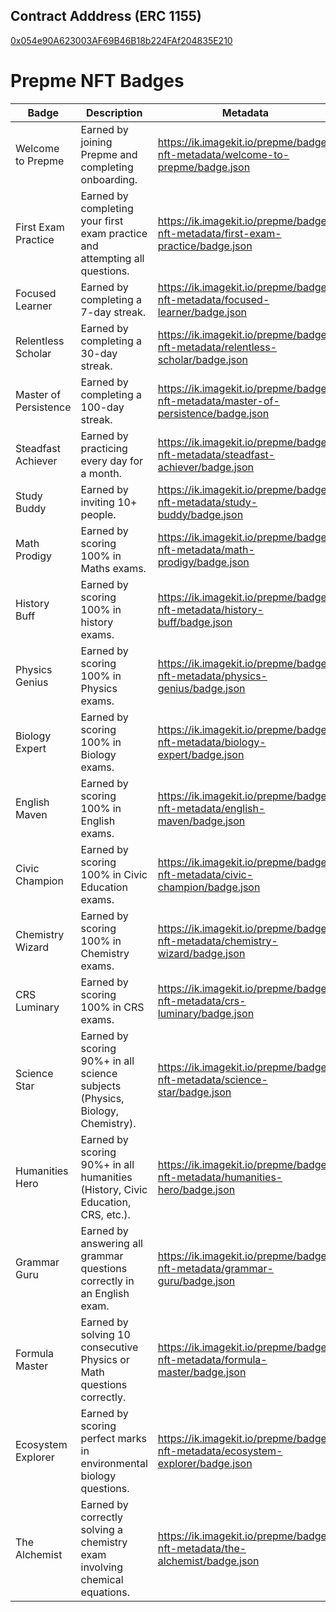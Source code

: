 ## Contract Adddress (ERC 1155)
[0x054e90A623003AF69B46B18b224FAf204835E210](https://edu-chain-testnet.blockscout.com/address/0x054e90A623003AF69B46B18b224FAf204835E210)

# Prepme NFT Badges

| **Badge**               | **Description**                                                      | **Metadata**                                                                                              |
|--------------------------|----------------------------------------------------------------------|----------------------------------------------------------------------------------------------------------|
| Welcome to Prepme        | Earned by joining Prepme and completing onboarding.                 | https://ik.imagekit.io/prepme/badge-nft-metadata/welcome-to-prepme/badge.json                           |
| First Exam Practice      | Earned by completing your first exam practice and attempting all questions. | https://ik.imagekit.io/prepme/badge-nft-metadata/first-exam-practice/badge.json                         |
| Focused Learner          | Earned by completing a 7-day streak.                                | https://ik.imagekit.io/prepme/badge-nft-metadata/focused-learner/badge.json                             |
| Relentless Scholar       | Earned by completing a 30-day streak.                               | https://ik.imagekit.io/prepme/badge-nft-metadata/relentless-scholar/badge.json                          |
| Master of Persistence    | Earned by completing a 100-day streak.                              | https://ik.imagekit.io/prepme/badge-nft-metadata/master-of-persistence/badge.json                       |
| Steadfast Achiever       | Earned by practicing every day for a month.                         | https://ik.imagekit.io/prepme/badge-nft-metadata/steadfast-achiever/badge.json                          |
| Study Buddy              | Earned by inviting 10+ people.                                      | https://ik.imagekit.io/prepme/badge-nft-metadata/study-buddy/badge.json                                 |
| Math Prodigy             | Earned by scoring 100% in Maths exams.                              | https://ik.imagekit.io/prepme/badge-nft-metadata/math-prodigy/badge.json                                |
| History Buff             | Earned by scoring 100% in history exams.                            | https://ik.imagekit.io/prepme/badge-nft-metadata/history-buff/badge.json                                |
| Physics Genius           | Earned by scoring 100% in Physics exams.                            | https://ik.imagekit.io/prepme/badge-nft-metadata/physics-genius/badge.json                              |
| Biology Expert           | Earned by scoring 100% in Biology exams.                            | https://ik.imagekit.io/prepme/badge-nft-metadata/biology-expert/badge.json                              |
| English Maven            | Earned by scoring 100% in English exams.                            | https://ik.imagekit.io/prepme/badge-nft-metadata/english-maven/badge.json                               |
| Civic Champion           | Earned by scoring 100% in Civic Education exams.                    | https://ik.imagekit.io/prepme/badge-nft-metadata/civic-champion/badge.json                              |
| Chemistry Wizard         | Earned by scoring 100% in Chemistry exams.                          | https://ik.imagekit.io/prepme/badge-nft-metadata/chemistry-wizard/badge.json                            |
| CRS Luminary             | Earned by scoring 100% in CRS exams.                                | https://ik.imagekit.io/prepme/badge-nft-metadata/crs-luminary/badge.json                                |
| Science Star             | Earned by scoring 90%+ in all science subjects (Physics, Biology, Chemistry). | https://ik.imagekit.io/prepme/badge-nft-metadata/science-star/badge.json                                |
| Humanities Hero          | Earned by scoring 90%+ in all humanities (History, Civic Education, CRS, etc.). | https://ik.imagekit.io/prepme/badge-nft-metadata/humanities-hero/badge.json                             |
| Grammar Guru             | Earned by answering all grammar questions correctly in an English exam. | https://ik.imagekit.io/prepme/badge-nft-metadata/grammar-guru/badge.json                                |
| Formula Master           | Earned by solving 10 consecutive Physics or Math questions correctly. | https://ik.imagekit.io/prepme/badge-nft-metadata/formula-master/badge.json                              |
| Ecosystem Explorer       | Earned by scoring perfect marks in environmental biology questions. | https://ik.imagekit.io/prepme/badge-nft-metadata/ecosystem-explorer/badge.json                          |
| The Alchemist            | Earned by correctly solving a chemistry exam involving chemical equations. | https://ik.imagekit.io/prepme/badge-nft-metadata/the-alchemist/badge.json                               |
